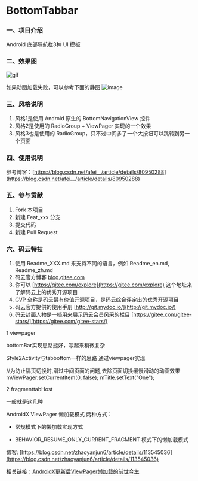 # BottomTabbar

### 一、项目介绍

Android 底部导航栏3种 UI 模板

### 二、效果图

![gif][1]

如果动图加载失败，可以参考下面的静图
![image][2]

### 三、风格说明

1. 风格1是使用 Android 原生的 BottomNavigationView 控件
2. 风格2是使用的 RadioGroup + ViewPager 实现的一个效果
3. 风格3也是使用的 RadioGroup，只不过中间多了一个大按钮可以跳转到另一个页面

### 四、使用说明

参考博客：[https://blog.csdn.net/afei__/article/details/80950288](https://blog.csdn.net/afei__/article/details/80950288)

### 五、参与贡献

1. Fork 本项目
2. 新建 Feat_xxx 分支
3. 提交代码
4. 新建 Pull Request


### 六、码云特技

1. 使用 Readme\_XXX.md 来支持不同的语言，例如 Readme\_en.md, Readme\_zh.md
2. 码云官方博客 [blog.gitee.com](https://blog.gitee.com)
3. 你可以 [https://gitee.com/explore](https://gitee.com/explore) 这个地址来了解码云上的优秀开源项目
4. [GVP](https://gitee.com/gvp) 全称是码云最有价值开源项目，是码云综合评定出的优秀开源项目
5. 码云官方提供的使用手册 [http://git.mydoc.io/](http://git.mydoc.io/)
6. 码云封面人物是一档用来展示码云会员风采的栏目 [https://gitee.com/gitee-stars/](https://gitee.com/gitee-stars/)

[1]:https://img-blog.csdn.net/2018070712270484?watermark/2/text/aHR0cHM6Ly9ibG9nLmNzZG4ubmV0L2FmZWlfXw==/font/5a6L5L2T/fontsize/400/fill/I0JBQkFCMA==/dissolve/70
[2]:https://img-blog.csdn.net/20180707122801964?watermark/2/text/aHR0cHM6Ly9ibG9nLmNzZG4ubmV0L2FmZWlfXw==/font/5a6L5L2T/fontsize/400/fill/I0JBQkFCMA==/dissolve/70



1  viewpager

bottomBar实现思路挺好，写起来稍微复杂

Style2Activity与tabbottom一样的思路 通过viewpager实现

 //为防止隔页切换时,滑过中间页面的问题,去除页面切换缓慢滑动的动画效果
        mViewPager.setCurrentItem(0, false);
        mTitle.setText("One");


2 fragmenttabHost

一般就是这几种

AndroidX ViewPager 懒加载模式 两种方式：

- 常规模式下的懒加载实现方式

- BEHAVIOR_RESUME_ONLY_CURRENT_FRAGMENT 模式下的懒加载模式

博客: [https://blog.csdn.net/zhaoyanjun6/article/details/113545036](https://blog.csdn.net/zhaoyanjun6/article/details/113545036)


相关链接：[AndroidX更新后ViewPager懒加载的前世今生](https://juejin.cn/post/6844904042024419336)